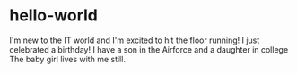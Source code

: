 # hello-world
I'm new to the IT world and I'm excited to hit the floor running!
I just celebrated a birthday!
I have a son in the Airforce and a daughter in college
The baby girl lives with me still.
